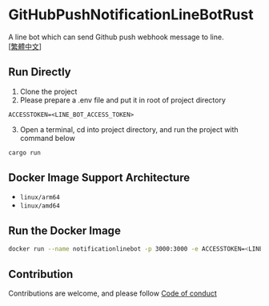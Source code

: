 # GitHubPushNotificationLineBotRust
A line bot which can send Github push webhook message to line.  
[[繁體中文](https://blog.kayxue.xyz/posts/githubpushnotificationlinebotrust/)]
## Run Directly
1. Clone the project
2. Please prepare a .env file and put it in root of project directory
```env
ACCESSTOKEN=<LINE_BOT_ACCESS_TOKEN>
```
3. Open a terminal, cd into project directory, and run the project with command below
```sh
cargo run
```
## Docker Image Support Architecture
* `linux/arm64`
* `linux/amd64`
## Run the Docker Image
```sh
docker run --name notificationlinebot -p 3000:3000 -e ACCESSTOKEN=<LINE_BOT_ACCESS_TOKEN> -d ghcr.io/kayxue/githubpushnotificationlinebotrust:latest
```
## Contribution
Contributions are welcome, and please follow [Code of conduct](https://www.rust-lang.org/policies/code-of-conduct)
